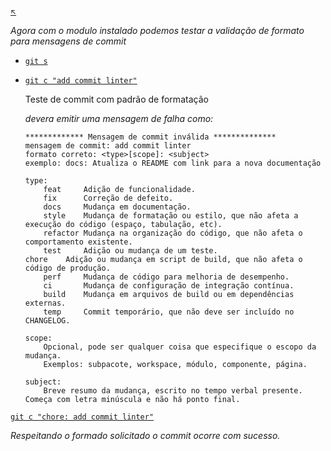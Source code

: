 #

<sub>[:arrow_upper_left:](readme.md)  <sub>

*Agora com o modulo instalado podemos testar a validação de formato para mensagens de commit*

- [`git s`](../../../versionamento/git/apelidos.md/)

- [`git c "add commit linter"`](../../../versionamento/git/apelidos.md/)

    Teste de commit com padrão de formatação
    
    *devera emitir uma mensagem de falha como:*
    ```
    ************* Mensagem de commit inválida **************
    mensagem de commit: add commit linter
    formato correto: <type>[scope]: <subject>
    exemplo: docs: Atualiza o README com link para a nova documentação

    type:
        feat     Adição de funcionalidade.
        fix      Correção de defeito.
        docs     Mudança em documentação.
        style    Mudança de formatação ou estilo, que não afeta a execução do código (espaço, tabulação, etc).
        refactor Mudança na organização do código, que não afeta o comportamento existente.
        test     Adição ou mudança de um teste.
    chore    Adição ou mudança em script de build, que não afeta o código de produção.
        perf     Mudança de código para melhoria de desempenho.
        ci       Mudança de configuração de integração contínua.
        build    Mudança em arquivos de build ou em dependências externas.
        temp     Commit temporário, que não deve ser incluído no CHANGELOG.

    scope:
        Opcional, pode ser qualquer coisa que especifique o escopo da mudança.
        Exemplos: subpacote, workspace, módulo, componente, página.

    subject:
        Breve resumo da mudança, escrito no tempo verbal presente. Começa com letra minúscula e não há ponto final.
    ```

[`git c "chore: add commit linter"`]()

*Respeitando o formado solicitado o commit ocorre com sucesso.*